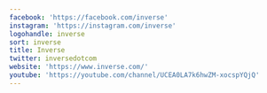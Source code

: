 ```yaml
---
facebook: 'https://facebook.com/inverse'
instagram: 'https://instagram.com/inverse'
logohandle: inverse
sort: inverse
title: Inverse
twitter: inversedotcom
website: 'https://www.inverse.com/'
youtube: 'https://youtube.com/channel/UCEA0LA7k6hwZM-xocspYQjQ'
---
```

